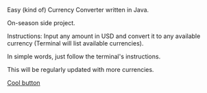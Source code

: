 Easy (kind of) Currency Converter written in Java.

On-season side project.

Instructions: Input any amount in USD and convert it to any available currency (Terminal will list available currencies).

In simple words, just follow the terminal's instructions.

This will be regularly updated with more currencies.

[Cool button](https://youtu.be/dQw4w9WgXcQ)
